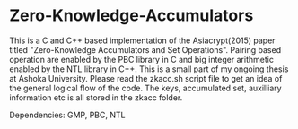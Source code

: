 # Zero-Knowledge-Accumulators
This is a C and C++ based implementation of the Asiacrypt(2015) paper titled "Zero-Knowledge Accumulators and Set Operations". Pairing based operation are enabled by the PBC library in C and big integer arithmetic enabled by the NTL library in C++. This is a small part of my ongoing thesis at Ashoka University. Please read the zkacc.sh script file to get an idea of the general logical flow of the code. The keys, accumulated set, auxilliary information etc is all stored in the zkacc folder.

Dependencies: GMP, PBC, NTL
